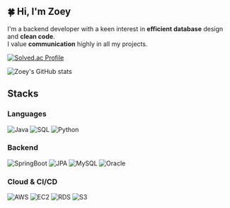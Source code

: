 ## 🍀 Hi, I'm Zoey

I'm a backend developer with a keen interest in **efficient database** design and **clean code**. </br>
I value **communication** highly in all my projects.

[![Solved.ac Profile](http://mazassumnida.wtf/api/mini/generate_badge?boj=ros4312)](https://solved.ac/profile/ros4312)&nbsp;&nbsp;

![Zoey's GitHub stats](https://github-readme-stats.vercel.app/api?username=EunbeenDev&show_icons=true&theme=react&hide_border=true&icon_color=79ff97&title_color=fff&bg_color=0d1117&text_color=fff&border_color=fff)

## Stacks

### Languages
![Java](https://img.shields.io/badge/Java-ED8B00?style=for-the-badge&logo=java&logoColor=white)
![SQL](https://img.shields.io/badge/SQL-003B57?style=for-the-badge&logo=postgresql&logoColor=white)
![Python](https://img.shields.io/badge/Python-3776AB?style=for-the-badge&logo=python&logoColor=white)


### Backend
![SpringBoot](https://img.shields.io/badge/SpringBoot-6DB33F?style=for-the-badge&logo=spring&logoColor=white)
![JPA](https://img.shields.io/badge/JPA-59666C?style=for-the-badge&logo=hibernate&logoColor=white)
![MySQL](https://img.shields.io/badge/MySQL-4479A1?style=for-the-badge&logo=mysql&logoColor=white)
![Oracle](https://img.shields.io/badge/Oracle-F80000?style=for-the-badge&logo=oracle&logoColor=white)

### Cloud & CI/CD
![AWS](https://img.shields.io/badge/AWS-232F3E?style=for-the-badge&logo=amazon-aws&logoColor=white)
![EC2](https://img.shields.io/badge/EC2-FF9900?style=for-the-badge&logo=amazon-ec2&logoColor=white)
![RDS](https://img.shields.io/badge/RDS-527FFF?style=for-the-badge&logo=amazon-rds&logoColor=white)
![S3](https://img.shields.io/badge/S3-569A31?style=for-the-badge&logo=amazon-s3&logoColor=white)

